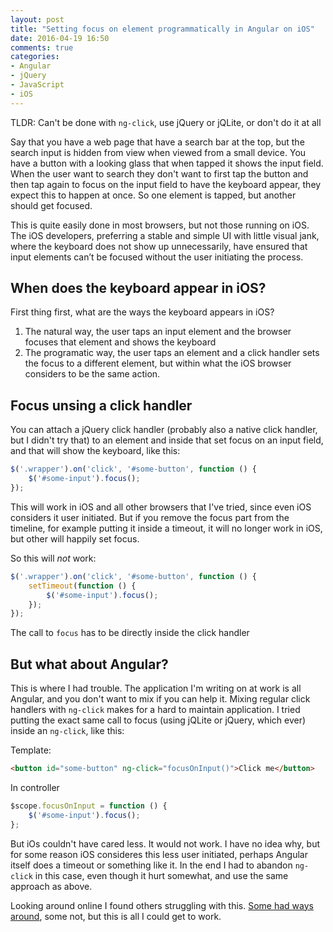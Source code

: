 ```yaml
---
layout: post
title: "Setting focus on element programmatically in Angular on iOS"
date: 2016-04-19 16:50
comments: true
categories: 
- Angular
- jQuery
- JavaScript
- iOS
---
```


TLDR: Can't be done with `ng-click`, use jQuery or jQLite, or don't do it at all

Say that you have a web page that have a search bar at the top, but the search input is hidden from view when viewed from a small device. You have a button with a looking glass that when tapped it shows the input field. When the user want to search they don't want to first tap the button and then tap again to focus on the input field to have the keyboard appear, they expect this to happen at once. So one element is tapped, but another should get focused.

This is quite easily done in most browsers, but not those running on iOS. The iOS developers, preferring a stable and simple UI with little visual jank, where the keyboard does not show up unnecessarily, have ensured that input elements can’t be focused without the user initiating the process.

When does the keyboard appear in iOS?
---------------------------
First thing first, what are the ways the keyboard appears in iOS?

1. The natural way, the user taps an input element and the browser focuses that element and shows the keyboard
2. The programatic way, the user taps an element and a click handler sets the focus to a different element, but within what the iOS browser considers to be the same action.

Focus unsing a click handler
---------------------------
You can attach a jQuery click handler (probably also a native click handler, but I didn't try that) to an element and inside that set focus on an input field, and that will show the keyboard, like this:

```js
$('.wrapper').on('click', '#some-button', function () {
    $('#some-input').focus();
});
```

This will work in iOS and all other browsers that I've tried, since even iOS considers it user initiated. But if you remove the focus part from the timeline, for example putting it inside a timeout, it will no longer work in iOS, but other will happily set focus.

So this will *not* work:

```js
$('.wrapper').on('click', '#some-button', function () {
    setTimeout(function () {
        $('#some-input').focus();
    });
});
```

The call to `focus` has to be directly inside the click handler

But what about Angular?
-----------------------
This is where I had trouble. The application I'm writing on at work is all Angular, and you don't want to mix if you can help it. Mixing regular click handlers with `ng-click` makes for a hard to maintain application. 
I tried putting the exact same call to focus (using jQLite or jQuery, which ever) inside an `ng-click`, like this:

Template:
```html
<button id="some-button" ng-click="focusOnInput()">Click me</button>

```
In controller
```js
$scope.focusOnInput = function () {
    $('#some-input').focus();
};
```

But iOs couldn't have cared less. It would not work. I have no idea why, but for some reason iOS consideres this less user initiated, perhaps Angular itself does a timeout or something like it.
In the end I had to abandon `ng-click` in this case, even though it hurt somewhat, and use the same approach as above.

Looking around online I found others struggling with this. [Some had ways around](http://stackoverflow.com/questions/12204571/mobile-safari-javascript-focus-method-on-inputfield-only-works-with-click), some not, but this is all I could get to work.